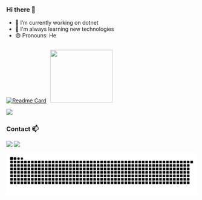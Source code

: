 ### Hi there 👋

- 🔭 I’m currently working on dotnet
- 🌱 I'm always learning new technologies
- 😄 Pronouns: He

##

[![Readme Card](https://github-readme-stats.vercel.app/api/pin/?username=eduardosilva218&repo=PrancingPonySharp&theme=dark)](https://github.com/eduardosilva218/PrancingPonySharp)⠀<img src="https://i.pinimg.com/originals/7b/df/16/7bdf164aaed98d4336084d0b33e3e588.gif" height="140" width="165" />

<a href="https://www.nuget.org/packages?q=PrancingPonySharp"> <img src="https://img.shields.io/badge/NuGet-004880?style=for-the-badge&logo=nuget&logoColor=white" /> </a> 

### Contact 📫

<a href="https://www.linkedin.com/in/eduardosilva218/"><img src="https://img.shields.io/badge/LinkedIn-0077B5?style=for-the-badge&logo=linkedin&logoColor=white" /></a>
<a href="mailto:eduardo.silva218@outlook.com"><img src="https://img.shields.io/badge/Microsoft_Outlook-0078D4?style=for-the-badge&logo=microsoft-outlook&logoColor=white" /></a>

![Snake animation](https://github.com/eduardosilva218/eduardosilva218/blob/output/github-contribution-grid-snake.svg)
